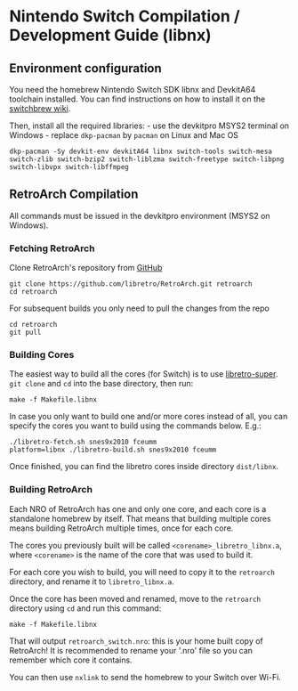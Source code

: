 # Nintendo Switch Compilation / Development Guide (libnx)

## Environment configuration

You need the homebrew Nintendo Switch SDK libnx and DevkitA64 toolchain installed. You can find instructions on how to install it on the [switchbrew wiki](https://switchbrew.org/wiki/Setting_up_Development_Environment).

Then, install all the required libraries:
    - use the devkitpro MSYS2 terminal on Windows
    - replace `dkp-pacman` by `pacman` on Linux and Mac OS

```
dkp-pacman -Sy devkit-env devkitA64 libnx switch-tools switch-mesa switch-zlib switch-bzip2 switch-liblzma switch-freetype switch-libpng switch-libvpx switch-libffmpeg
```

## RetroArch Compilation

All commands must be issued in the devkitpro environment (MSYS2 on Windows).

### Fetching RetroArch

Clone RetroArch's repository from [GitHub](https://github.com/libretro/RetroArch)

```
git clone https://github.com/libretro/RetroArch.git retroarch
cd retroarch
```

For subsequent builds you only need to pull the changes from the repo

```
cd retroarch
git pull
```

### Building Cores

The easiest way to build all the cores (for Switch) is to use [libretro-super](https://github.com/libretro/libretro-super). `git clone` and `cd` into the base directory, then run:

```
make -f Makefile.libnx
```

In case you only want to build one and/or more cores instead of all, you can specify the cores you want to build using the commands below. E.g.:

```
./libretro-fetch.sh snes9x2010 fceumm
platform=libnx ./libretro-build.sh snes9x2010 fceumm
```

Once finished, you can find the libretro cores inside directory `dist/libnx`.

### Building RetroArch

Each NRO of RetroArch has one and only one core, and each core is a standalone homebrew by itself. That means that building multiple cores means building RetroArch multiple times, once for each core.

The cores you previously built will be called `<corename>_libretro_libnx.a`, where `<corename>` is the name of the core that was used to build it.

For each core you wish to build, you will need to copy it to the `retroarch` directory, and rename it to `libretro_libnx.a`.

Once the core has been moved and renamed, move to the `retroarch` directory using `cd` and run this command:

```
make -f Makefile.libnx
```

That will output `retroarch_switch.nro`: this is your home built copy of RetroArch! It is recommended to rename your '.nro' file so you can remember which core it contains.

You can then use `nxlink` to send the homebrew to your Switch over Wi-Fi.
